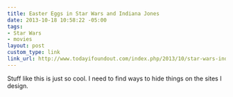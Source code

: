 ```yaml
---
title: Easter Eggs in Star Wars and Indiana Jones
date: 2013-10-18 10:58:22 -05:00
tags:
- Star Wars
- movies
layout: post
custom_type: link
link_url: http://www.todayifoundout.com/index.php/2013/10/star-wars-indiana-jones-collide-attack-easter-eggs/
---
```


Stuff like this is just so cool. I need to find ways to hide things on the sites I design.
